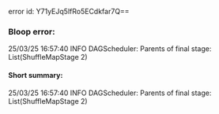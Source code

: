 error id: Y71yEJq5lfRo5ECdkfar7Q==
### Bloop error:

25/03/25 16:57:40 INFO DAGScheduler: Parents of final stage: List(ShuffleMapStage 2)
#### Short summary: 

25/03/25 16:57:40 INFO DAGScheduler: Parents of final stage: List(ShuffleMapStage 2)